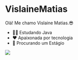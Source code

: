 # VislaineMatias
Olá! Me chamo Vislaine Matias.😎
- 👩‍💻 Estudando Java
- ❤ Apaixonada por tecnologia
- 🤑 Procurando um Estágio

<picture>
  <source
    srcset="https://github-readme-stats.vercel.app/api?username=VislaineMatias&show_icons=true&theme=radical"
    media="(prefers-color-scheme: dark)"
  />
  <source
    srcset="https://github-readme-stats.vercel.app/api?username=VislaineMatias&show_icons=true"
    media="(prefers-color-scheme: light), (prefers-color-scheme: no-preference)"
  />
  <img src="https://github-readme-stats.vercel.app/api?username=VislaineMatias&show_icons=true" />
  
</picture>
